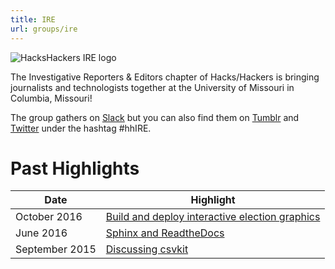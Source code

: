 ```yaml
---
title: IRE
url: groups/ire
---
```


![HacksHackers IRE logo](https://pbs.twimg.com/profile_images/1552249156/ire_twitter_reasonably_small.gif)

The Investigative Reporters & Editors chapter of Hacks/Hackers is bringing journalists and technologists together at the University of Missouri in Columbia, Missouri!

The group gathers on [Slack](https://hackshackersire.slack.com) but you can also find them on [Tumblr](https://hackshackersire.tumblr.com) and [Twitter](https://twitter.com/hackshackersIRE) under the hashtag #hhIRE.

# Past Highlights

| **Date**  | **Highlight** |  
|-----------|---------------|  
| October 2016 | [Build and deploy interactive election graphics](https://twitter.com/hackshackersIRE/status/783320510763446273) |
| June 2016 | [Sphinx and ReadtheDocs](https://twitter.com/hackshackersIRE/status/737723234414514177) |   
| September 2015 | [Discussing csvkit](https://twitter.com/hackshackersIRE/status/646702740463206400) |
